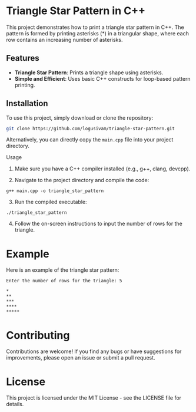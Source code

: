 # Triangle Star Pattern in C++

This project demonstrates how to print a triangle star pattern in C++. The pattern is formed by printing asterisks (*) in a triangular shape, where each row contains an increasing number of asterisks.

## Features

- **Triangle Star Pattern**: Prints a triangle shape using asterisks.
- **Simple and Efficient**: Uses basic C++ constructs for loop-based pattern printing.

## Installation

To use this project, simply download or clone the repository:

```bash
git clone https://github.com/logusivam/triangle-star-pattern.git
```

Alternatively, you can directly copy the `main.cpp` file into your project directory.

Usage
1. Make sure you have a C++ compiler installed (e.g., g++, clang, devcpp).

2. Navigate to the project directory and compile the code:
```
g++ main.cpp -o triangle_star_pattern
```

3. Run the compiled executable:
```
./triangle_star_pattern
```

4. Follow the on-screen instructions to input the number of rows for the triangle.

# Example
Here is an example of the triangle star pattern:
```
Enter the number of rows for the triangle: 5

*
**
***
****
*****
```

# Contributing
Contributions are welcome! If you find any bugs or have suggestions for improvements, please open an issue or submit a pull request.

# License
This project is licensed under the MIT License - see the LICENSE file for details.















